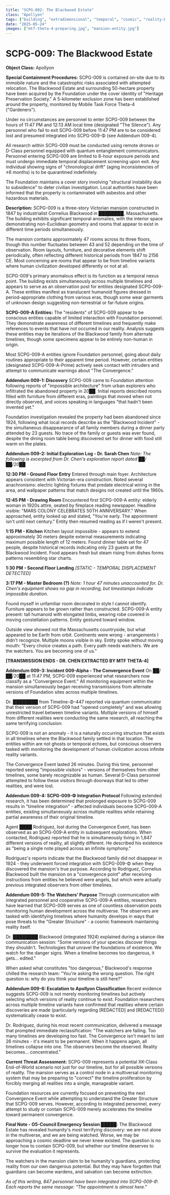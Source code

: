 ```yaml
---
title: "SCPG-002: The Blackwood Estate"
class: "Apollyon"
tags: ["building", "extradimensional", "temporal", "cosmic", "reality-bending"]
date: "2025-05-24"
images: ["mtf-theta-4-preparing.jpg", "mansion-entity.jpg"]
---
```


# SCPG-009: The Blackwood Estate

**Object Class:** Apollyon

**Special Containment Procedures:** SCPG-009 is contained on-site due to its immobile nature and the catastrophic risks associated with attempted relocation. The Blackwood Estate and surrounding 50-hectare property have been acquired by the Foundation under the cover identity of "Heritage Preservation Society." A 5-kilometer exclusion zone has been established around the property, monitored by Mobile Task Force Theta-4 ("Gardeners").

Under no circumstances are personnel to enter SCPG-009 between the hours of 11:47 PM and 12:13 AM local time (designated "The Silence"). Any personnel who fail to exit SCPG-009 before 11:47 PM are to be considered lost and presumed integrated into SCPG-009-Φ (see Addendum 009-4).

All research within SCPG-009 must be conducted using remote drones or D-Class personnel equipped with quantum entanglement communicators. Personnel entering SCPG-009 are limited to 6-hour exposure periods and must undergo immediate temporal displacement screening upon exit. Any individual showing signs of "chronological drift" (aging inconsistencies of ±6 months) is to be quarantined indefinitely.

The Foundation maintains a cover story involving "structural instability due to subsidence" to deter civilian investigation. Local authorities have been informed that the property is contaminated with asbestos and other hazardous materials.

**Description:** SCPG-009 is a three-story Victorian mansion constructed in 1847 by industrialist Cornelius Blackwood in ████████, Massachusetts. The building exhibits significant temporal anomalies, with the interior space demonstrating non-Euclidean geometry and rooms that appear to exist in different time periods simultaneously.

The mansion contains approximately 47 rooms across its three floors, though this number fluctuates between 43 and 52 depending on the time of observation. Room layouts, furniture, and decorative elements shift periodically, often reflecting different historical periods from 1847 to 2156 CE. Most concerning are rooms that appear to be from timeline variants where human civilization developed differently or not at all.

SCPG-009's primary anomalous effect is its function as a temporal nexus point. The building exists simultaneously across multiple timelines and appears to serve as an observation post for entities designated SCPG-009-A. These entities manifest as translucent humanoid figures dressed in period-appropriate clothing from various eras, though some wear garments of unknown design suggesting non-terrestrial or far-future origins.

**SCPG-009-A Entities:**
The "residents" of SCPG-009 appear to be conscious entities capable of limited interaction with Foundation personnel. They demonstrate awareness of different timelines and frequently make references to events that have not occurred in our reality. Analysis suggests these entities may be iterations of the Blackwood family from alternate timelines, though some specimens appear to be entirely non-human in origin.

Most SCPG-009-A entities ignore Foundation personnel, going about daily routines appropriate to their apparent time period. However, certain entities (designated SCPG-009-A-Prime) actively seek contact with intruders and attempt to communicate warnings about "The Convergence."

**Addendum 009-1: Discovery**
SCPG-009 came to Foundation attention following reports of "impossible architecture" from urban explorers who infiltrated the abandoned property in 20██. Initial reports described rooms filled with furniture from different eras, paintings that moved when not directly observed, and voices speaking in languages "that hadn't been invented yet."

Foundation investigation revealed the property had been abandoned since 1924, following what local records describe as the "Blackwood Incident" - the simultaneous disappearance of all family members during a dinner party attended by 23 guests. No trace of the family or guests was ever found, despite the dining room table being discovered set for dinner with food still warm on the plates.

**Addendum 009-2: Initial Exploration Log - Dr. Sarah Chen**
_Note: The following is excerpted from Dr. Chen's exploration report dated ██/██/20██_

**12:30 PM - Ground Floor Entry**
Entered through main foyer. Architecture appears consistent with Victorian-era construction. Noted several anachronisms: electric lighting fixtures that predate electrical wiring in the area, and wallpaper patterns that match designs not created until the 1960s.

**12:45 PM - Drawing Room**
Encountered first SCPG-009-A entity: elderly woman in 1920s attire, seated by fireplace reading newspaper. Headline visible: "MARS COLONY CELEBRATES 50TH ANNIVERSARY." When approached, entity looked up and stated, "You're early. The appointment isn't until next century." Entity then resumed reading as if I weren't present.

**1:15 PM - Kitchen**
Kitchen layout impossible - appears to extend approximately 30 meters despite external measurements indicating maximum possible length of 12 meters. Found dinner table set for 47 people, despite historical records indicating only 23 guests at the Blackwood Incident. Food appears fresh but steam rising from dishes forms patterns resembling star charts.

**1:30 PM - Second Floor Landing**
_[STATIC - TEMPORAL DISPLACEMENT DETECTED]_

**3:17 PM - Master Bedroom (?)**
_Note: 1 hour 47 minutes unaccounted for. Dr. Chen's equipment shows no gap in recording, but timestamps indicate impossible duration._

Found myself in unfamiliar room decorated in style I cannot identify. Furniture appears to be grown rather than constructed. SCPG-009-A entity present: tall humanoid with elongated limbs, wearing robe covered in moving constellation patterns. Entity gestured toward window.

Outside view showed not the Massachusetts countryside, but what appeared to be Earth from orbit. Continents were wrong - arrangements I didn't recognize. Multiple moons visible in sky. Entity spoke without moving mouth: "Every choice creates a path. Every path needs watchers. We are the watchers. You are becoming one of us."

**[TRANSMISSION ENDS - DR. CHEN EXTRACTED BY MTF THETA-4]**

**Addendum 009-3: Incident 009-Alpha - The Convergence Event**
On ██/██/20██ at 11:47 PM, SCPG-009 experienced what researchers now classify as a "Convergence Event." All monitoring equipment within the mansion simultaneously began receiving transmissions from alternate versions of Foundation sites across multiple timelines.

Dr. ████████ from Timeline-Φ-447 reported via quantum communicator that their version of SCPG-009 had "opened completely" and was allowing unrestricted travel between timeline variants. Multiple versions of himself from different realities were conducting the same research, all reaching the same terrifying conclusion:

SCPG-009 is not an anomaly - it is a naturally occurring structure that exists in all timelines where the Blackwood family settled in that location. The entities within are not ghosts or temporal echoes, but conscious observers tasked with monitoring the development of human civilization across infinite reality variants.

The Convergence Event lasted 26 minutes. During this time, personnel reported seeing "impossible visitors" - versions of themselves from other timelines, some barely recognizable as human. Several D-Class personnel attempted to follow these visitors through doorways that led to other realities, and were lost.

**Addendum 009-4: SCPG-009-Φ Integration Protocol**
Following extended research, it has been determined that prolonged exposure to SCPG-009 results in "timeline integration" - affected individuals become SCPG-009-A entities, existing simultaneously across multiple realities while retaining partial awareness of their original timeline.

Agent ████ Rodriguez, lost during the Convergence Event, has been observed as an SCPG-009-A entity in subsequent explorations. When contacted, Rodriguez reported that he is simultaneously living in 1,847 different versions of reality, all slightly different. He described his existence as "being a single note played across an infinite symphony."

Rodriguez's reports indicate that the Blackwood family did not disappear in 1924 - they underwent forced integration with SCPG-009-Φ when they discovered the mansion's true purpose. According to Rodriguez, Cornelius Blackwood built the mansion on a "convergence point" after receiving instructions from entities he believed were angels, but which were actually previous integrated observers from other timelines.

**Addendum 009-5: The Watchers' Purpose**
Through communication with integrated personnel and cooperative SCPG-009-A entities, researchers have learned that SCPG-009 serves as one of countless observation posts monitoring human development across the multiverse. The observers are tasked with identifying timelines where humanity develops in ways that pose threats to the "Greater Structure" - a cosmic framework maintaining reality itself.

Dr. ████████ Blackwood (integrated 1924) explained during a séance-like communication session: "Some versions of your species discover things they shouldn't. Technologies that unravel the foundations of existence. We watch for the danger signs. When a timeline becomes too dangerous, it gets... edited."

When asked what constitutes "too dangerous," Blackwood's response chilled the research team: "You're asking the wrong question. The right question is: why do you think your timeline is still here?"

**Addendum 009-6: Escalation to Apollyon Classification**
Recent evidence suggests SCPG-009 is not merely monitoring timelines but actively selecting which versions of reality continue to exist. Foundation researchers across multiple timeline variants have confirmed that realities where certain discoveries are made (particularly regarding [REDACTED] and [REDACTED]) systematically cease to exist.

Dr. Rodriguez, during his most recent communication, delivered a message that prompted immediate reclassification: "The watchers are failing. Too many timelines are developing too fast. The Convergence isn't meant to last 26 minutes - it's meant to be permanent. When it happens again, all timelines collapse into one. The observers become the observed. Reality becomes... concentrated."

**Current Threat Assessment:**
SCPG-009 represents a potential XK-Class End-of-World scenario not just for our timeline, but for all possible versions of reality. The mansion serves as a control node in a multiversal monitoring system that may be preparing to "correct" the timeline proliferation by forcibly merging all realities into a single, manageable variant.

Foundation resources are currently focused on preventing the next Convergence Event while attempting to understand the Greater Structure that SCPG-009 serves. However, according to integrated personnel, every attempt to study or contain SCPG-009 merely accelerates the timeline toward permanent convergence.

**Final Note - O5-Council Emergency Session █████:**
The Blackwood Estate has revealed humanity's most terrifying discovery: we are not alone in the multiverse, and we are being watched. Worse, we may be approaching a cosmic deadline we never knew existed. The question is no longer how to contain SCPG-009, but whether our timeline deserves to survive the evaluation it represents.

The watchers in the mansion claim to be humanity's guardians, protecting reality from our own dangerous potential. But they may have forgotten that guardians can become wardens, and salvation can become extinction.

_As of this writing, 847 personnel have been integrated into SCPG-009-Φ. Each reports the same message: "The appointment is almost here."_

